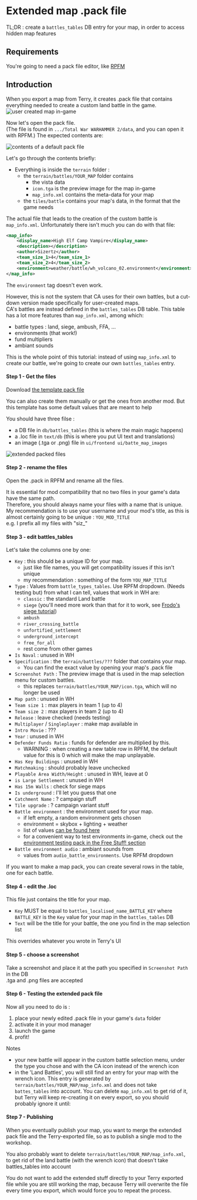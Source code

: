 # Extended map .pack file

TL;DR : create a `battles_tables` DB entry for your map, in order to access hidden map features

## Requirements
You're going to need a pack file editor, like [RPFM](https://github.com/Frodo45127/rpfm)

## Introduction
When you export a map from Terry, it creates .pack file that contains everything needed to create a custom land battle in the game.
![user created map in-game](./assets/img/user_map.png)

Now let's open the pack file.<br>
(The file is found in `.../Total War WARHAMMER 2/data`, and you can open it with RPFM.)
The expected contents are:

![contents of a default pack file](./assets/img/terry_export.png)

Let's go through the contents briefly:
* Everything is inside the `terrain` folder :
    * the `terrain/battles/YOUR_MAP` folder contains 
        * the vista data
        * `icon.tga` is the preview image for the map in-game
        * `map_info.xml` contains the meta-data for your map
    * the `tiles/battle` contains your map's data, in the format that the game needs


The actual file that leads to the creation of the custom battle is `map_info.xml`. Unfortunately there isn't much you can do with that file:
```xml
<map_info>
    <display_name>High Elf Camp Vampire</display_name>
    <description></description>
    <author>Sizertz</author>
    <team_size_1>4</team_size_1>
    <team_size_2>4</team_size_2>
    <environment>weather/battle/wh_volcano_02.environment</environment>
</map_info>
```
The `environment` tag doesn't even work.

However, this is not the system that CA uses for their own battles, but a cut-down version made specifically for user-created maps.<br>
CA's battles are instead defined in the `battles_tables` DB table. This table has a lot more features than `map_info.xml`, among which:
* battle types : land, siege, ambush, FFA, ...
* environments (that work!)
* fund multipliers
* ambiant sounds

This is the whole point of this tutorial: instead of using `map_info.xml` to create our battle, we're going to create our own `battles_tables` entry.


#### Step 1 - Get the files
Download [the template pack file](./_free_stuff/files/extended_map_pack_file.pack)

You can also create them manually or get the ones from another mod. But this template has some default values that are meant to help

You should have three filse :
- a DB file in `db/battles_tables` (this is where the main magic happens)
- a .loc file in `text/db` (this is where you put UI text and translations)
- an image (.tga or .png) file in `ui/frontend ui/batte_map_images`

![extended packed files](./assets/img/extended_packed_files.png)

#### Step 2 - rename the files
Open the .pack in RPFM and rename all the files.

It is essential for mod compatibility that no two files in your game's data have the same path.<br>
Therefore, you should always name your files with a name that is unique.<br>
My recommendation is to use your username and your mod's title, as this is almost certainly going to be unique : <code>YOU_MOD_TITLE</code><br>
e.g. I prefix all my files with "siz_"

#### Step 3 - edit battles_tables
Let's take the columns one by one:

* `Key` : this should be a unique ID for your map.
    - just like file names, you will get compatibility issues if this isn't unique
    - my recommendation : something of the form `YOU_MAP_TITLE`
* `Type` : Values from `battle_types_tables`. Use RPFM dropdown. (Needs testing but) from what I can tell, values that work in WH are: 
    - `classic` : the standard Land battle
    - `siege` (you'll need more work than that for it to work, see [Frodo's siege tutorial](https://tw-modding.com/docs/battle-map-editing/siege-battle-maps-wh/))
    - `ambush`
    - `river_crossing_battle`
    - `unfortified_settlement`
    - `underground_intercept`
    - `free_for_all`
    - rest come from other games
* `Is Naval` : unused in WH
* `Specification` : the `terrain/battles/???` folder that contains your map.   
    - You can find the exact value by opening your map's .pack file
* `Screenshot Path` : The preview image that is used in the map selection menu for custom battles.
    - this replaces `terrain/battles/YOUR_MAP/icon.tga`, which will no longer be used
* `Map path` : unused in WH
* `Team size 1` : max players in team 1 (up to 4)
* `Team size 2` : max players in team 2 (up to 4)
* `Release` : leave checked (needs testing)
* `Multiplayer` / `Singleplayer` : make map available in
* `Intro Movie` : ???
* `Year` : unused in WH
* `Defender Funds Ratio` : funds for defender are multiplied by this.
    - WARNING : when creating a new table row in RPFM, the default value for this is 0 which will make the map unplayable.
* `Has Key Buildings` : unused in WH
* `Matchmaking` : should probably leave unchecked
* `Playable Area Width/Height` : unused in WH, leave at 0
* `is Large Settlement` : unused in WH
* `Has 15m Walls` : check for siege maps
* `Is underground` : I'll let you guess that one
* `Catchment Name` : ? campaign stuff
* `Tile upgrade` : ? campaign variant stuff
* `Battle environment` : the environment used for your map.
    - if left empty, a random environment gets chosen
    - environment = skybox + lighting + weather
    - list of values [can be found here](./wh2-environments.html)
    - for a convenient way to test environments in-game, check out the [environment testing pack in the Free Stuff! section](./free_stuff.html)
* `Battle environment audio` : ambiant sounds from
    - values from `audio_battle_environments`. Use RPFM dropdown

If you want to make a map pack, you can create several rows in the table, one for each battle.

#### Step 4 - edit the .loc
This file just contains the title for your map.
* `Key` MUST be equal to `battles_localised_name_BATTLE_KEY` where `BATTLE_KEY` is the `Key` value for your map in the `battles_tables` DB
* `Text` will be the title for your battle, the one you find in the map selection list

This overrides whatever you wrote in Terry's UI

#### Step 5 - choose a screenshot
Take a screenshot and place it at the path you specified in `Screenshot Path` in the DB<br>
.tga and .png files are accepted

#### Step 6 - Testing the extended pack file
Now all you need to do is :
1. place your newly edited .pack file in your game's `data` folder
2. activate it in your mod manager
3. launch the game
4. profit!

Notes
* your new battle will appear in the custom battle selection menu, under the type you chose and with the CA icon instead of the wrench icon
* in the 'Land Battles', you will still find an entry for your map with the wrench icon. This entry is generated by `terrain/battles/YOUR_MAP/map_info.xml` and does not take `battes_tables` into account. You can delete `map_info.xml` to get rid of it, but Terry will keep re-creating it on every export, so you should probably ignore it until:

#### Step 7 - Publishing
When you eventually publish your map, you want to merge the extended pack file and the Terry-exported file, so as to publish a single mod to the workshop.

You also probably want to delete `terrain/battles/YOUR_MAP/map_info.xml`, to get rid of the land battle (with the wrench icon) that doesn't take battles_tables into account

You do not want to add the extended stuff directly to your Terry exported file while you are still working the map, because Terry will overwrite the file every time you export, which would force you to repeat the process.
